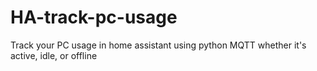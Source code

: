 # HA-track-pc-usage
Track your PC usage in home assistant using python MQTT whether it's active, idle, or offline
